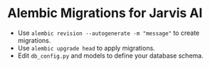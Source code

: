 # Alembic Migrations for Jarvis AI

- Use `alembic revision --autogenerate -m "message"` to create migrations.
- Use `alembic upgrade head` to apply migrations.
- Edit `db_config.py` and models to define your database schema.
